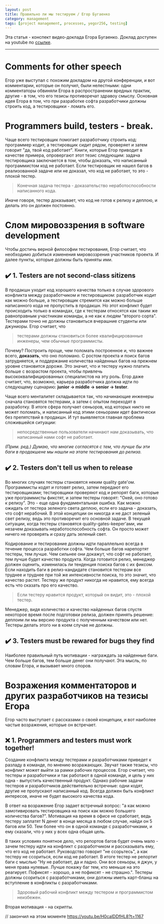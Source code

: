 ```yaml
---
layout: post
title: Правильно ли мы тестируем / Егор Бугаенко
category: management
tags: [project management, processes, yegor256, testing]
---
```


Эта статья - конспект видео-доклада Егора Бугаенко. Доклад доступен на youtube по [ссылке](https://youtu.be/H0calDDfHL8).

---

# Comments for other speech

Егор уже выступал с похожим докладом на другой конференции, и вот комментарии, которые он получил, были нелестными: одни комментаторы обвиняли Егора в распространении вредных практик, другие - в том, что его тезисы противоречат здравоу смыслу. Основная идея Егора в том, что при разработке софта разработчики должны строить код, а тестировщики - ломать его.

# Programmers build, testers - break.

Чаще всего тестировщик помогает разработчику строить код: программер кодит, а тестировщик сидит рядом, проверяет и затем говорит "да, твой код работает". Книги, которые Егор приводит в качестве примера, опровергают этот тезис следующим: задача тестировщика заключается в том, чтобы доказать, что написанный программистом код не работает. Если тестировщик не нашел багов в реализованной задаче или не доказал, что код не работает, то это - плохой тестер.

> Конечная задача тестера - доказательство неработоспособности написанного кода.

Иначе говоря, тестер доказывает, что код не готов к релизу и деплою, и делать это он должен постоянно.

# Слом мировоззрения в software development

Чтобы достичь верной философии тестирования, Егор считает, что необходимо добиться изменения мировоззрения участников проекта. И далее пункты, которые должны быть приняты ими.

## :heavy_check_mark: 1. Testers are not second-class sitizens

В продакшн уходит код хорошего качества только в случае здорового конфликта между разработчиком и тестировщиком: разработчик кодит как можно больше, а тестировщик стремится как можно больше написанного кода не пропустить в продакшн. Но этот конфликт будет происходить только в командах, где к тестерам относятся как таким же равноправным участникам команды, а не как к людям "второго сорта". Тестерами точно не должны становиться вчерашние студенты или джуниоры. Егор считает, что

> тестерами должны становиться более квалифицированные инженеры, чем обычные программисты.

Почему? Построить проще, чем поломать построенное и, что важнее всего, **доказать**, что оно поломано. С ростом проекта и поиск багов затрудняется, и поддержание количества найденных багов на прежнем уровне становится дороже. Это значит, что и тестеру нужно платить больше с возрастом проекта, чтобы привлечь высококвалифицированных специалистов на эту роль. Егор даже считает, что, возможно, карьера разработчика должна идти по следующему сценарию: **junior -> middle -> senior -> tester**.

Чаще всего менталитет складывается так, что начинающие инженеры сначала становятся тестерами, а затем с опытом переходят в разработку. В итоге сфера получает сеньоров, код которых никто не может поломать, и написанный код этими сеньорами идет фактически без препятствий в продакшн. И тут выявляется главная проблема сложившейся ситуации:

> непосредственные пользователи начинают нам доказывать, что написанный нами софт не работает.

_(Прим. ред.) Думаю, что многие согласятся с тем, что лучше бы эти баги в продакшене мы нашли на этапе тестирования до релиза._

## :heavy_check_mark: 2. Testers don't tell us when to release

Во многих случаях тестеры становятся неким quality gate'ом. Программисты кодят и готовят релиз, затем передают его тестировщиками; тестировщики проверяют код и репорят баги, которые уже программисты фикстят, и затем тестеры говорят: "Окей, оно готово к релизу". Это - еще одна фундаментальная ошибка. Как можно ожидать от тестера зеленого света деплою, если его задача - доказать, что софт нерабочий. В этой концепции он никогда и не даст зеленый свет релизу, ведь это противоречит его основной задаче. В текущей ситуации, когда тестеры становятся quality-gates-keeper'ами, им незачем доказывать неработоспособность софта. Он просто может ничего не проверять и сразу дать зеленый свет.

Кодирование и тестирование должны идти параллельно всегда в течение процесса разработки софта. Чем больше багов нарепортят тестеры, тем лучше. Чем сильнее они докажут, что софт не работает, тем лучше будет качество продукта. Когда готовится релиз, менеджер должен оценить, изменилась ли тенденция поиска багов с их фиксом. Если находить баги в релиз-кандидате становится тестерам все труднее и труднее при той же интенсивности поиска, то это значит, что качество растет. Тестеру же продукт никогда не нравится, ему всегда есть что сказать про его качество.

> Если тестеру нравится продукт, который он видит, это - плохой тестер.

Менеджер, видя количество и качество найденных багов спустя некоторое время после подготовки релиза, должен принять решение: деплоим ли мы версию продукта с полученным качеством или нет. Тестеры делать этого ни в коем случае не должны.

## :heavy_check_mark: 3. Testers must be rewared for bugs they find

Наиболее правильный путь мотивации - награждать за найденные баги. Чем больше багов, тем больше денег они получают. Эта мысль, по словам Егора, и вызывает много споров.

# Возражения комментаторов и других разработчиков на тезисы Егора

Егор часто выступает с рассказами о своей концепции, и вот наиболее частые возражения, которые он встречает.

## :x: 1. Programmers and testers must work together!

Создание конфликта между тестерами и разработчиками приведет к разладу в команде, по мнению возражающих. Звучат также тезисы, что конфликт может выйти за рамки рабочих процессов. Егор считает, что тестеры и разработчики и так работают в одной команде, и цель у них одна - выпустить качественный продукт. Однако рабочие задачи тестеров и разработчиков действительно встречные: одни кодят, другие не пропускают написанный код. Всегда должен быть конфликт интересов, иначе не будет высокого качества кода.

В ответ на возражение Егор задает встречный вопрос: "а как можно замотивировать тестировщика на поиск как можно большего количества багов?". Мотивация на время в офисе не сработает, ведь тестеру заплатят N денег в конце месяца в любом случае, найди он 5 багов или 50. Тем более что он в одной команде с разработчиками, и ему сказали, что у них у всех одна общая цель.

В таких условиях понятное дело, что репортов багов будет очень мало - зачем тестеру идти на конфликт с разработчиком и рассказывать ему, что его код не работает. Руководство говорит "не ссорьтесь", а как тестеру не ссориться, если код не работает. В итоге тестер не репортит баги с мыслью "Ну не работает, да и ладно. Они все сеньоры, я джун, у меня права нулевые. Лучше покажу баг тем, кто меньше на это реагирует. Пофиксят - хорошо, а не пофиксят - не страшно.". Тестеры должны ссориться с разработчиками, они должны иметь карт-бланш на вступление в конфликты с разработчиками.

> Здоровый рабочий конфликт между тестером и программистом неизбежен.

Вторая мотивация - на скрипты.

// закончил на этом моменте https://youtu.be/H0calDDfHL8?t=1167


